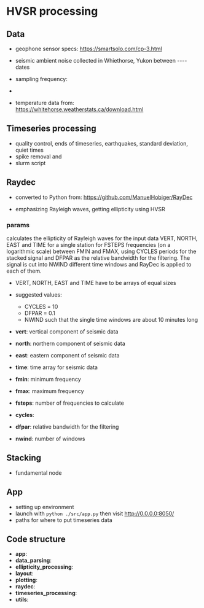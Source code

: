 
# HVSR processing

## Data
- geophone sensor specs: https://smartsolo.com/cp-3.html
- seismic ambient noise collected in Whiethorse, Yukon between ---- dates
- sampling frequency:
- 


- temperature data from: https://whitehorse.weatherstats.ca/download.html



## Timeseries processing
- quality control, ends of timeseries, earthquakes, standard deviation, quiet times
- spike removal and 
- slurm script


## Raydec
- converted to Python from: https://github.com/ManuelHobiger/RayDec

- emphasizing Rayleigh waves, getting ellipticity using HVSR

### params

calculates the ellipticity of Rayleigh waves for the input data VERT, NORTH, EAST and TIME for a single station for FSTEPS frequencies (on a logarithmic scale) between FMIN and FMAX, using CYCLES periods for the stacked signal and DFPAR as the relative bandwidth for the filtering. The signal is cut into NWIND different time windows and RayDec is applied to each of them.

- VERT, NORTH, EAST and TIME have to be arrays of equal sizes
- suggested values:
    - CYCLES = 10
    - DFPAR = 0.1
    - NWIND such that the single time windows are about 10 minutes long


- **vert**: vertical component of seismic data
- **north**: northern component of seismic data
- **east**: eastern component of seismic data
- **time**: time array for seismic data
- **fmin**: minimum frequency
- **fmax**: maximum frequency
- **fsteps**: number of frequencies to calculate
- **cycles**:
- **dfpar**: relative bandwidth for the filtering
- **nwind**: number of windows


## Stacking 
- fundamental node


## App
- setting up environment
- launch with `python ./src/app.py` then visit http://0.0.0.0:8050/
- paths for where to put timeseries data


## Code structure

- **app**:
- **data_parsing**:
- **ellipticity_processing**:
- **layout**:
- **plotting**:
- **raydec**:
- **timeseries_processing**:
- **utils**:








